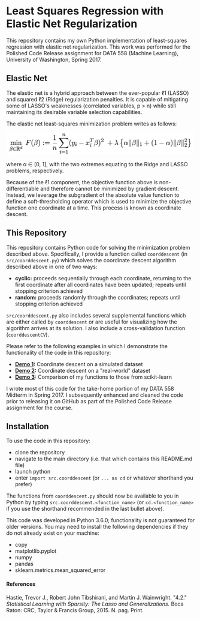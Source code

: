 Least Squares Regression with Elastic Net Regularization
=================

This repository contains my own Python implementation of least-squares regression with elastic net regularization. This work was performed for the Polished Code Release assignment for DATA 558 (Machine Learning), University of Washington, Spring 2017.

Elastic Net
----------------

The elastic net is a hybrid approach between the ever-popular ℓ1 (LASSO) and squared ℓ2 (Ridge) regularization penalties. It is capable of mitigating some of LASSO's weaknesses (correlated variables, p > n) while still maintaining its desirable variable selection capabilities.

The elastic net least-squares minimization problem writes as follows:

<img src=https://github.com/rexthompson/DATA-558-Spring-2017/blob/master/images/ElasticNet.png alt="Objective Function" width="500" height="60" />

where α ∈ [0, 1], with the two extremes equating to the Ridge and LASSO problems, respectively.

Because of the ℓ1 component, the objective function above is non-differentiable and therefore cannot be minimized by gradient descent. Instead, we leverage the subgradient of the absolute value function to define a soft-thresholding operator which is used to minimize the objective function one coordinate at a time. This process is known as coordinate descent.

This Repository
----------------

This repository contains Python code for solving the minimization problem described above. Specifically, I provide a function called `coorddescent` (in `src/coorddescent.py`) which solves the coordinate descent algorithm described above in one of two ways:

* **cyclic:** proceeds sequentially through each coordinate, returning to the first coordinate after all coordinates have been updated; repeats until stopping criterion achieved
* **random:** proceeds randomly through the coordinates; repeats until stopping criterion achieved

`src/coorddescent.py` also includes several supplemental functions which are either called by `coorddescent` or are useful for visualizing how the algorithm arrives at its solution. I also include a cross-validation function (`coorddescentCV`).

Please refer to the following examples in which I demonstrate the functionality of the code in this repository:

* [**Demo 1**](https://github.com/rexthompson/DATA-558-Spring-2017/blob/master/Demo%201%20-%20Simulated%20Data.ipynb)**:** Coordinate descent on a simulated dataset
* [**Demo 2**](https://github.com/rexthompson/DATA-558-Spring-2017/blob/master/Demo%202%20-%20Real%20World%20Data.ipynb)**:** Coordinate descent on a "real-world" dataset
* [**Demo 3**](https://github.com/rexthompson/DATA-558-Spring-2017/blob/master/Demo%203%20-%20Comparison%20to%20Scikit-learn.ipynb)**:** Comparison of my functions to those from scikit-learn

I wrote most of this code for the take-home portion of my DATA 558 Midterm in Spring 2017. I subsequently enhanced and cleaned the code prior to releasing it on GitHub as part of the Polished Code Release assignment for the course.

Installation
-----------

To use the code in this repository:

* clone the repository
* navigate to the main directory (i.e. that which contains this README.md file)
* launch python
* enter `import src.coorddescent` (or `... as cd` or whatever shorthand you prefer)

The functions from `coorddescent.py` should now be available to you in Python by typing `src.coorddescent.<function_name>` (or `cd.<function_name>` if you use the shorthand recommended in the last bullet above).

This code was developed in Python 3.6.0; functionality is not guaranteed for older versions. You may need to install the following dependencies if they do not already exist on your machine:

* copy
* matplotlib.pyplot
* numpy
* pandas
* sklearn.metrics.mean_squared_error

#### References

Hastie, Trevor J., Robert John Tibshirani, and Martin J. Wainwright. "4.2." _Statistical Learning with Sparsity: The Lasso and Generalizations._ Boca Raton: CRC, Taylor & Francis Group, 2015. N. pag. Print.
